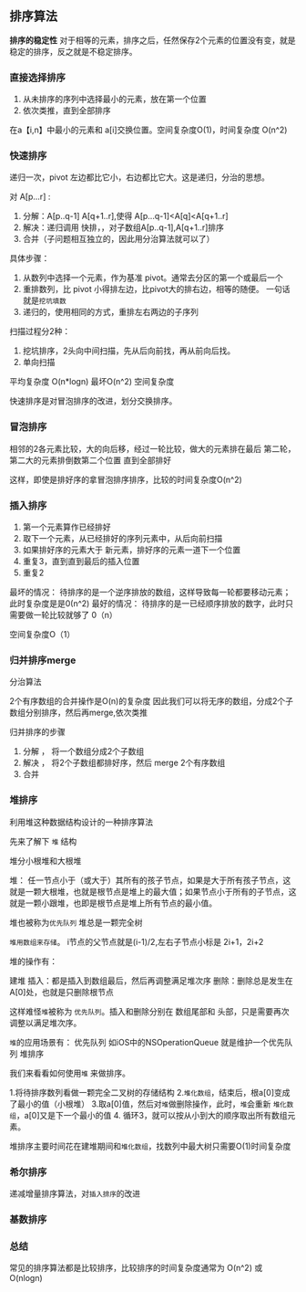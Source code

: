 
## 排序算法

**排序的稳定性** 对于相等的元素，排序之后，任然保存2个元素的位置没有变，就是稳定的排序，反之就是不稳定排序。



### 直接选择排序

1. 从未排序的序列中选择最小的元素，放在第一个位置
2. 依次类推，直到全部排序

在a【i,n】中最小的元素和 a[i]交换位置。空间复杂度O(1)，时间复杂度 O(n^2)



### 快速排序


递归一次，pivot 左边都比它小，右边都比它大。这是递归，分治的思想。

对 A[p...r] :
1. 分解：A[p..q-1]  A[q+1..r],使得 A[p...q-1]<A[q]<A[q+1..r]
2. 解决：递归调用 快排，，对子数组A[p..q-1],A[q+1..r]排序
3. 合并（子问题相互独立的，因此用分治算法就可以了）
  
具体步骤：

1. 从数列中选择一个元素，作为基准 pivot。通常去分区的第一个或最后一个
2. 重排数列，比 pivot 小得排左边，比pivot大的排右边，相等的随便。 一句话就是`挖坑填数`
3. 递归的，使用相同的方式，重排左右两边的子序列

扫描过程分2种：
1. 挖坑排序，2头向中间扫描，先从后向前找，再从前向后找。
2. 单向扫描


平均复杂度 O(n*logn)
最坏O(n^2)
空间复杂度

快速排序是对冒泡排序的改进，划分交换排序。



### 冒泡排序

相邻的2各元素比较，大的向后移，经过一轮比较，做大的元素排在最后
第二轮，第二大的元素排倒数第二个位置
直到全部排好

这样，即使是排好序的拿冒泡排序排序，比较的时间复杂度O(n^2)




### 插入排序

1. 第一个元素算作已经排好
2. 取下一个元素，从已经排好的序列元素中，从后向前扫描
3. 如果排好序的元素大于 新元素，排好序的元素一道下一个位置
4. 重复3，直到直到最后的插入位置
5. 重复2

最坏的情况： 待排序的是一个逆序排放的数组，这样导致每一轮都要移动元素；此时复杂度是是0(n^2) 
最好的情况： 待排序的是一已经顺序排放的数字，此时只需要做一轮比较就够了 0（n）

空间复杂度O（1）



### 归并排序merge

分治算法

2个有序数组的合并操作是O(n)的复杂度
因此我们可以将无序的数组，分成2个子数组分别排序，然后再merge,依次类推

归并排序的步骤
1. 分解 ， 将一个数组分成2个子数组
2. 解决 ， 将2个子数组都排好序，然后 merge 2个有序数组
3. 合并 




### 堆排序

利用堆这种数据结构设计的一种排序算法

先来了解下 `堆` 结构

堆分小根堆和大根堆

堆： 任一节点小于（或大于）其所有的孩子节点，如果是大于所有孩子节点，这就是一颗大根堆，也就是根节点是堆上的最大值；如果节点小于所有的子节点，这就是一颗小跟堆，也即是根节点是堆上所有节点的最小值。

堆也被称为`优先队列`
堆总是一颗完全树

`堆用数组来存储`。 i节点的父节点就是(i-1)/2,左右子节点小标是 2i+1，2i+2

堆的操作有：

建堆
插入：都是插入到数组最后，然后再调整满足堆次序
删除：删除总是发生在 A[0]处，也就是只删除根节点

这样难怪`堆`被称为 `优先队列`。插入和删除分别在 数组尾部和 头部，只是需要再次调整以满足堆次序。

`堆`的应用场景有：
优先队列  如iOS中的NSOperationQueue 就是维护一个优先队列
堆排序



我们来看看如何使用`堆` 来做排序。

1.将待排序数列看做一颗完全二叉树的存储结构
2.`堆化数组`，结束后，根a[0]变成了最小的值（小根堆）
3.取a[0]值，然后对`堆`做删除操作，此时，`堆`会重新 `堆化数组`，a[0]又是下一个最小的值
4. 循环3，就可以按从小到大的顺序取出所有数组元素。

堆排序主要时间花在建堆期间和`堆化数组`，找数列中最大树只需要O(1)时间复杂度





### 希尔排序


递减增量排序算法，对`插入排序`的改进






### 基数排序



### 总结

常见的排序算法都是比较排序，比较排序的时间复杂度通常为 O(n^2) 或 O(nlogn)
























